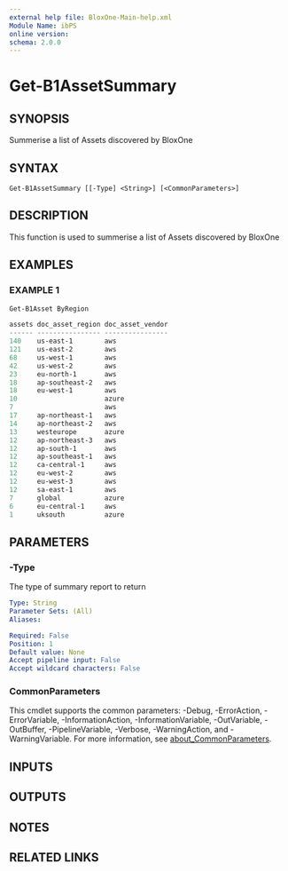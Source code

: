 ```yaml
---
external help file: BloxOne-Main-help.xml
Module Name: ibPS
online version:
schema: 2.0.0
---
```


# Get-B1AssetSummary

## SYNOPSIS
Summerise a list of Assets discovered by BloxOne

## SYNTAX

```
Get-B1AssetSummary [[-Type] <String>] [<CommonParameters>]
```

## DESCRIPTION
This function is used to summerise a list of Assets discovered by BloxOne

## EXAMPLES

### EXAMPLE 1
```powershell
Get-B1Asset ByRegion

assets doc_asset_region doc_asset_vendor
------ ---------------- ----------------
140    us-east-1        aws
121    us-east-2        aws
68     us-west-1        aws
42     us-west-2        aws
23     eu-north-1       aws
18     ap-southeast-2   aws
18     eu-west-1        aws
10                      azure
7                       aws
17     ap-northeast-1   aws
14     ap-northeast-2   aws
13     westeurope       azure
12     ap-northeast-3   aws
12     ap-south-1       aws
12     ap-southeast-1   aws
12     ca-central-1     aws
12     eu-west-2        aws
12     eu-west-3        aws
12     sa-east-1        aws
7      global           azure
6      eu-central-1     aws
1      uksouth          azure
```

## PARAMETERS

### -Type
The type of summary report to return

```yaml
Type: String
Parameter Sets: (All)
Aliases:

Required: False
Position: 1
Default value: None
Accept pipeline input: False
Accept wildcard characters: False
```

### CommonParameters
This cmdlet supports the common parameters: -Debug, -ErrorAction, -ErrorVariable, -InformationAction, -InformationVariable, -OutVariable, -OutBuffer, -PipelineVariable, -Verbose, -WarningAction, and -WarningVariable. For more information, see [about_CommonParameters](http://go.microsoft.com/fwlink/?LinkID=113216).

## INPUTS

## OUTPUTS

## NOTES

## RELATED LINKS

